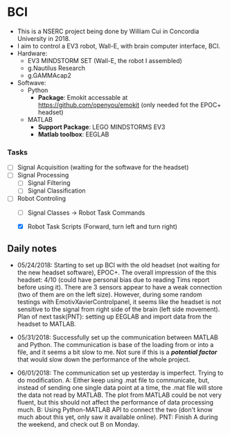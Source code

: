 # BCI
- This is a NSERC project being done by William Cui in Concordia University in 2018.
- I aim to control a EV3 robot, Wall-E, with brain computer interface, BCI.
- Hardware: 
  - EV3 MINDSTORM SET (Wall-E, the robot I assembled)
  - g.Nautilus Research
  - g.GAMMAcap2
- Softwave:
  - Python
    - **Package**: Emokit    accessable at https://github.com/openyou/emokit (only needed fot the EPOC+ headset)
  - MATLAB 
    - **Support Package**: LEGO MINDSTORMS EV3
    - **Matlab toolbox**: EEGLAB

### Tasks
- [ ] Signal Acquisition (waiting for the softwave for the headset)
- [ ] Signal Processing
  - [ ] Signal Filtering
  - [ ] Signal Classification
- [ ] Robot Controling 
  - [ ] Signal Classes -> Robot Task Commands
  - [X] Robot Task Scripts (Forward, turn left and turn right)







## Daily notes
  - 05/24/2018: Starting to set up BCI with the old headset (not waiting for the new headset software), EPOC+. The overall impression of the this headset: 4/10 (could have personal bias due to reading Tims report before using it). There are 3 sensors appear to have a weak connection (two of them are on the left size). However, during some random testings with EmotivXavierControlpanel, it seems like the headset is not sensitive to the signal from right side of the brain (left side movement). Plan of next task(PNT): setting up EEGLAB and import data from the headset to MATLAB.
  
  - 05/31/2018: Successfully set up the communication between MATLAB and Python. The communication is base of the loading from or into a file, and it seems a bit slow to me. Not sure if this is a **_potential factor_** that would slow down the performance of the whole project.
  
  - 06/01/2018: The communication set up yesterday is imperfect. Trying to do modification. A: Either keep using .mat file to communicate, but, instead of sending one single data point at a time, the .mat file will store the data not read by MATLAB. The plot from MATLAB could be not very fluent, but this should not affect the performance of data processing much. B: Using Python-MATLAB API to connect the two (don't know much about this yet, only saw it available online). PNT: Finish A during the weekend, and check out B on Monday.
  
